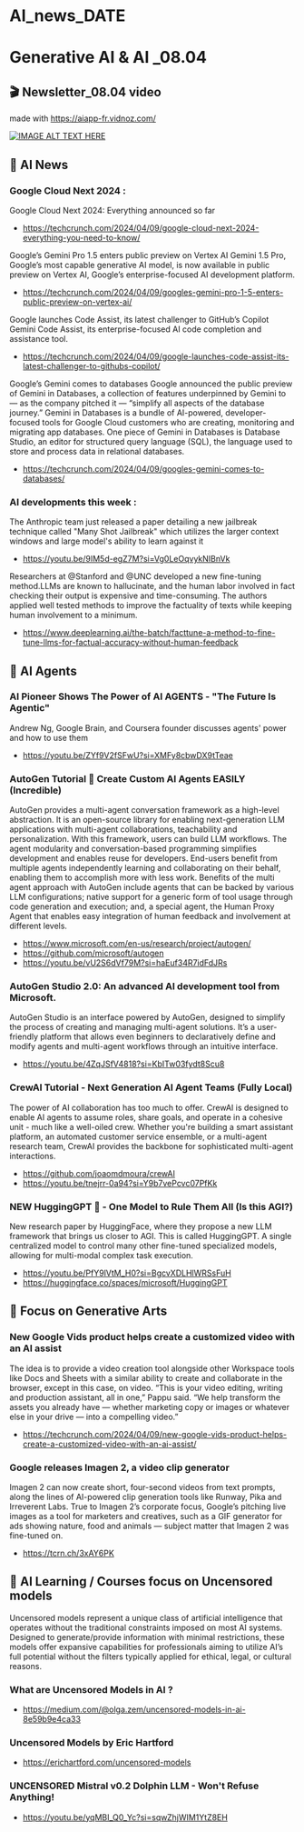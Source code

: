 # AI_news_DATE

# Generative AI & AI _08.04

## 🎬 Newsletter_08.04 video 
made with https://aiapp-fr.vidnoz.com/

[![IMAGE ALT TEXT HERE](https://img.youtube.com/vi/5BPlf4jZnpw/0.jpg)](https://www.youtube.com/watch?v=5BPlf4jZnpw)


## 🚀  AI News 

### Google Cloud Next 2024 : 

Google Cloud Next 2024: Everything announced so far
- https://techcrunch.com/2024/04/09/google-cloud-next-2024-everything-you-need-to-know/

Google’s Gemini Pro 1.5 enters public preview on Vertex AI
Gemini 1.5 Pro, Google’s most capable generative AI model, is now available in public preview on Vertex AI, Google’s enterprise-focused AI development platform. 
- https://techcrunch.com/2024/04/09/googles-gemini-pro-1-5-enters-public-preview-on-vertex-ai/

Google launches Code Assist, its latest challenger to GitHub’s Copilot
Gemini Code Assist, its enterprise-focused AI code completion and assistance tool.
- https://techcrunch.com/2024/04/09/google-launches-code-assist-its-latest-challenger-to-githubs-copilot/

Google’s Gemini comes to databases
Google announced the public preview of Gemini in Databases, a collection of features underpinned by Gemini to — as the company pitched it — “simplify all aspects of the database journey.” Gemini in Databases is a bundle of AI-powered, developer-focused tools for Google Cloud customers who are creating, monitoring and migrating app databases. 
One piece of Gemini in Databases is Database Studio, an editor for structured query language (SQL), the language used to store and process data in relational databases. 
- https://techcrunch.com/2024/04/09/googles-gemini-comes-to-databases/



### AI developments this week :
The Anthropic team just released a paper detailing a new jailbreak technique called "Many Shot Jailbreak" which utilizes the larger context windows and large model's ability to learn against it  
- https://youtu.be/9IM5d-egZ7M?si=Vg0LeOqvykNIBnVk
  
Researchers at @Stanford and @UNC developed a new fine-tuning method.LLMs are known to hallucinate, and the human labor involved in fact checking their output is expensive and time-consuming. The authors applied well tested methods to improve the factuality of texts while keeping human involvement to a minimum.
- https://www.deeplearning.ai/the-batch/facttune-a-method-to-fine-tune-llms-for-factual-accuracy-without-human-feedback

## 🎯  AI Agents 

### AI Pioneer Shows The Power of AI AGENTS - "The Future Is Agentic"
Andrew Ng, Google Brain, and Coursera founder discusses agents' power and how to use them 
- https://youtu.be/ZYf9V2fSFwU?si=XMFy8cbwDX9tTeae

### AutoGen Tutorial 🚀 Create Custom AI Agents EASILY (Incredible)
AutoGen provides a multi-agent conversation framework as a high-level abstraction. It is an open-source library for enabling next-generation LLM applications with multi-agent collaborations, teachability and personalization. With this framework, users can build LLM workflows. The agent modularity and conversation-based programming simplifies development and enables reuse for developers. End-users benefit from multiple agents independently learning and collaborating on their behalf, enabling them to accomplish more with less work. Benefits of the multi agent approach with AutoGen include agents that can be backed by various LLM configurations; native support for a generic form of tool usage through code generation and execution; and, a special agent, the Human Proxy Agent that enables easy integration of human feedback and involvement at different levels.
- https://www.microsoft.com/en-us/research/project/autogen/
- https://github.com/microsoft/autogen
- https://youtu.be/vU2S6dVf79M?si=haEuf34R7idFdJRs

### AutoGen Studio 2.0: An advanced AI development tool from Microsoft.
AutoGen Studio is an interface powered by AutoGen, designed to simplify the process of creating and managing multi-agent solutions. It’s a user-friendly platform that allows even beginners to declaratively define and modify agents and multi-agent workflows through an intuitive interface.
- https://youtu.be/4ZqJSfV4818?si=KbITw03fydt8Scu8

### CrewAI Tutorial - Next Generation AI Agent Teams (Fully Local)
The power of AI collaboration has too much to offer. CrewAI is designed to enable AI agents to assume roles, share goals, and operate in a cohesive unit - much like a well-oiled crew. Whether you're building a smart assistant platform, an automated customer service ensemble, or a multi-agent research team, CrewAI provides the backbone for sophisticated multi-agent interactions.
- https://github.com/joaomdmoura/crewAI
- https://youtu.be/tnejrr-0a94?si=Y9b7vePcvc07PfKk

### NEW HuggingGPT 🤗 - One Model to Rule Them All (Is this AGI?)
New research paper by HuggingFace, where they propose a new LLM framework that brings us closer to AGI. This is called HuggingGPT. A single centralized model to control many other fine-tuned specialized models, allowing for multi-modal complex task execution.
- https://youtu.be/PfY9lVtM_H0?si=BgcvXDLHlWRSsFuH
- https://huggingface.co/spaces/microsoft/HuggingGPT
  

## 🎯 Focus on Generative Arts 

### New Google Vids product helps create a customized video with an AI assist
The idea is to provide a video creation tool alongside other Workspace tools like Docs and Sheets with a similar ability to create and collaborate in the browser, except in this case, on video. “This is your video editing, writing and production assistant, all in one,” Pappu said. “We help transform the assets you already have — whether marketing copy or images or whatever else in your drive — into a compelling video.”
- https://techcrunch.com/2024/04/09/new-google-vids-product-helps-create-a-customized-video-with-an-ai-assist/

### Google releases Imagen 2, a video clip generator
Imagen 2 can now create short, four-second videos from text prompts, along the lines of AI-powered clip generation tools like Runway, Pika and Irreverent Labs. True to Imagen 2’s corporate focus, Google’s pitching live images as a tool for marketers and creatives, such as a GIF generator for ads showing nature, food and animals — subject matter that Imagen 2 was fine-tuned on.
- https://tcrn.ch/3xAY6PK

## 📖 AI Learning / Courses focus on Uncensored models 

Uncensored models represent a unique class of artificial intelligence that operates without the traditional constraints imposed on most AI systems. Designed to generate/provide information with minimal restrictions, these models offer expansive capabilities for professionals aiming to utilize AI’s full potential without the filters typically applied for ethical, legal, or cultural reasons.

### What are Uncensored Models in AI ? 
- https://medium.com/@olga.zem/uncensored-models-in-ai-8e59b9e4ca33

### Uncensored Models by Eric Hartford
- https://erichartford.com/uncensored-models

### UNCENSORED Mistral v0.2 Dolphin LLM - Won't Refuse Anything!
- https://youtu.be/yqMBI_Q0_Yc?si=sqwZhjWIM1YtZ8EH

